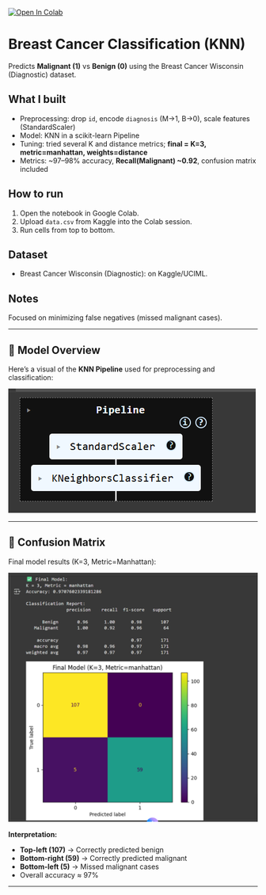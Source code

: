 [![Open In Colab](https://colab.research.google.com/assets/colab-badge.svg)](
https://colab.research.google.com/github/ihuomah/breast-cancer-classification-knn/blob/main/notebooks/Cancer_Classification.ipynb)


# Breast Cancer Classification (KNN)

Predicts **Malignant (1)** vs **Benign (0)** using the Breast Cancer Wisconsin (Diagnostic) dataset.

## What I built
- Preprocessing: drop `id`, encode `diagnosis` (M→1, B→0), scale features (StandardScaler)
- Model: KNN in a scikit-learn Pipeline
- Tuning: tried several K and distance metrics; **final = K=3, metric=manhattan, weights=distance**
- Metrics: ~97–98% accuracy, **Recall(Malignant) ~0.92**, confusion matrix included

## How to run
1. Open the notebook in Google Colab.
2. Upload `data.csv` from Kaggle into the Colab session.
3. Run cells from top to bottom.

## Dataset
- Breast Cancer Wisconsin (Diagnostic): on Kaggle/UCIML.

## Notes
Focused on minimizing false negatives (missed malignant cases).


---

## 🧠 Model Overview
Here’s a visual of the **KNN Pipeline** used for preprocessing and classification:

![Pipeline](images/pipeline.png)

---

## 🎯 Confusion Matrix
Final model results (K=3, Metric=Manhattan):

![Confusion Matrix](images/confusion%20matrixx.png)

**Interpretation:**
- **Top-left (107)** → Correctly predicted benign
- **Bottom-right (59)** → Correctly predicted malignant
- **Bottom-left (5)** → Missed malignant cases
- Overall accuracy ≈ 97%

---
